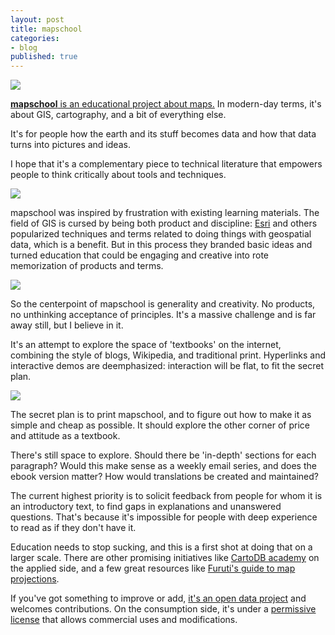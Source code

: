 ```yaml
---
layout: post
title: mapschool
categories:
- blog
published: true
---
```


![](http://farm4.staticflickr.com/3686/10918558096_9479b8fff6_b.jpg)

[**mapschool** is an educational project about maps.](http://macwright.org/mapschool/)
In modern-day terms, it's about GIS, cartography, and a bit of everything else.

It's for people how the earth and its stuff becomes data and how that data
turns into pictures and ideas.

I hope that it's a
complementary piece to technical literature that empowers people to
think critically about tools and techniques.

![](http://farm4.staticflickr.com/3702/11341574234_a25fc204df_b.jpg)

mapschool was inspired by frustration with existing learning materials. The
field of GIS is cursed by being both product and discipline:
[Esri](http://www.esri.com/) and others popularized techniques and terms
related to doing things with geospatial data, which is a benefit.
But in this process they branded basic ideas and turned education that could
be engaging and creative into rote memorization of products and terms.

![](http://farm6.staticflickr.com/5535/11791719596_cd08bbb9dc_b.jpg)

So the centerpoint of mapschool is generality and creativity. No products,
no unthinking acceptance of principles. It's a massive challenge and
is far away still, but I believe in it.

It's an attempt to explore the space of 'textbooks' on the internet,
combining the style of blogs, Wikipedia, and traditional
print. Hyperlinks and interactive demos are deemphasized: interaction
will be flat, to fit the secret plan.

![](http://farm4.staticflickr.com/3779/11791523834_a8d47d5221_b.jpg)

The secret plan is to print mapschool, and to figure out how to make it
as simple and cheap as possible. It should explore the other corner of price
and attitude as a textbook.

There's still space to explore. Should there be 'in-depth' sections for
each paragraph? Would this make sense as a weekly email series, and does
the ebook version matter? How would translations be created and maintained?

The current highest priority is to solicit feedback from people for whom it is
an introductory text, to find gaps in explanations and unanswered
questions. That's because it's impossible for people with deep experience to read
as if they don't have it.

Education needs to stop sucking, and
this is a first shot at doing that on a larger scale. There are other promising
initiatives like [CartoDB academy](http://cartodb.com/academy) on the applied
side, and a few great resources like [Furuti's guide to map projections](http://www.progonos.com/furuti/MapProj/Normal/TOC/cartTOC.html).

If you've got something
to improve or add, [it's an open data project](https://github.com/tmcw/mapschool)
and welcomes contributions. On the consumption side, it's under a
[permissive license](http://creativecommons.org/licenses/by/3.0/deed.en_US) that
allows commercial uses and modifications.
